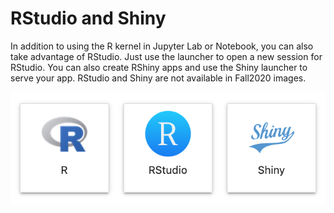 # RStudio and Shiny

In addition to using the R kernel in Jupyter Lab or Notebook, you can also take advantage of RStudio.  Just use the launcher to open a new session for RStudio. You can also create RShiny apps and use the Shiny launcher to serve your app. RStudio and Shiny are not available in Fall2020 images. 



![](../.gitbook/assets/rstudio.png)

